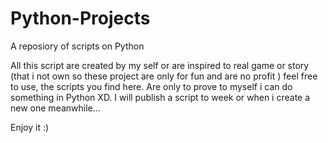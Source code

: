 # Python-Projects
A reposiory of scripts on Python

All this script are created by my self or are inspired to real game or story 
(that i not own so these project are only for fun and are no profit )
feel free to use, the scripts you find here.
Are only to prove to myself i can do something in Python XD.
I will publish a script to week or when i create a new one meanwhile...  

Enjoy it :) 
